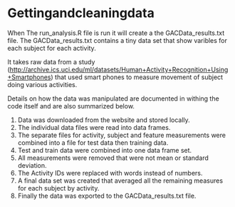 # Gettingandcleaningdata

When The run_analysis.R file is run it will create a the GACData_results.txt file. The GACData_results.txt contains a tiny data set that show varibles for each subject for each activity.

It takes raw data from a study (http://archive.ics.uci.edu/ml/datasets/Human+Activity+Recognition+Using+Smartphones) that used smart phones to measure movement of subject doing various activities.

Details on how the data was manipulated are documented in withing the code itself and are also summarized below.

1. Data was downloaded from the website and stored locally.
2. The individual data files were read into data frames.
3. The separate files for activity, subject and feature measurements were combined into a file for test data then training data.
4. Test and train data were combined into one data frame set.
5. All measurements were removed that were not mean or standard deviation.
6. The Activity IDs were replaced with words instead of numbers.
7. A final data set was created that averaged all the remaining measures for each subject by activity.
8. Finally the data was exported to the GACData_results.txt file.

